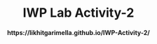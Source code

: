 <h1 align="center">
IWP Lab Activity-2
</h1>

<h4 align="center">
https://likhitgarimella.github.io/IWP-Activity-2/
</h4>
